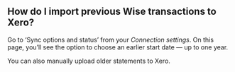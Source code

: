 ## How do I import previous Wise transactions to Xero?  
Go to ‘Sync options and status’ from your _Connection settings_. On this page, you’ll see the option to choose an earlier start date — up to one year. 

You can also manually upload older statements to Xero.